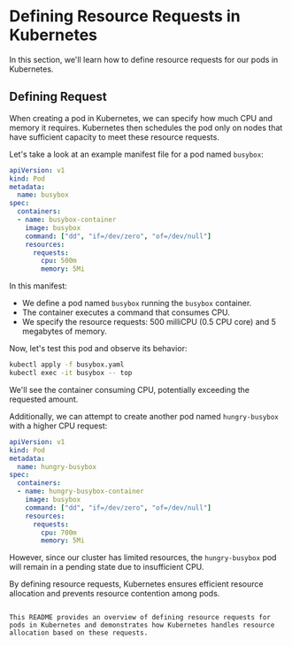 # Defining Resource Requests in Kubernetes

In this section, we'll learn how to define resource requests for our pods in Kubernetes.

## Defining Request

When creating a pod in Kubernetes, we can specify how much CPU and memory it requires. Kubernetes then schedules the pod only on nodes that have sufficient capacity to meet these resource requests.

Let's take a look at an example manifest file for a pod named `busybox`:

```yaml
apiVersion: v1
kind: Pod
metadata:
  name: busybox
spec:
  containers:
  - name: busybox-container
    image: busybox
    command: ["dd", "if=/dev/zero", "of=/dev/null"]
    resources:
      requests:
        cpu: 500m
        memory: 5Mi
```

In this manifest:
- We define a pod named `busybox` running the `busybox` container.
- The container executes a command that consumes CPU.
- We specify the resource requests: 500 milliCPU (0.5 CPU core) and 5 megabytes of memory.

Now, let's test this pod and observe its behavior:

```bash
kubectl apply -f busybox.yaml
kubectl exec -it busybox -- top
```

We'll see the container consuming CPU, potentially exceeding the requested amount.

Additionally, we can attempt to create another pod named `hungry-busybox` with a higher CPU request:

```yaml
apiVersion: v1
kind: Pod
metadata:
  name: hungry-busybox
spec:
  containers:
  - name: hungry-busybox-container
    image: busybox
    command: ["dd", "if=/dev/zero", "of=/dev/null"]
    resources:
      requests:
        cpu: 700m
        memory: 5Mi
```

However, since our cluster has limited resources, the `hungry-busybox` pod will remain in a pending state due to insufficient CPU.

By defining resource requests, Kubernetes ensures efficient resource allocation and prevents resource contention among pods.
```

This README provides an overview of defining resource requests for pods in Kubernetes and demonstrates how Kubernetes handles resource allocation based on these requests.